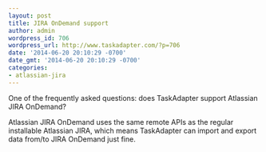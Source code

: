 ```yaml
---
layout: post
title: JIRA OnDemand support
author: admin
wordpress_id: 706
wordpress_url: http://www.taskadapter.com/?p=706
date: '2014-06-20 20:10:29 -0700'
date_gmt: '2014-06-20 20:10:29 -0700'
categories:
- atlassian-jira
---
```

<p>One of the frequently asked questions: does TaskAdapter support Atlassian JIRA OnDemand?</p>
<p>Atlassian JIRA OnDemand uses the same remote APIs as the regular installable Atlassian JIRA, which means TaskAdapter can import and export data from/to JIRA OnDemand just fine.</p>
